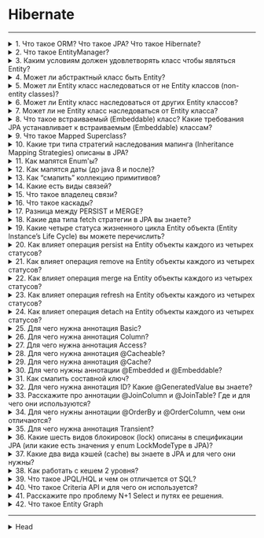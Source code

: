 
# Hibernate 

---

<details>
        <summary>1. Что такое ORM? Что такое JPA? Что такое Hibernate?</summary>

## Что такое ORM? Что такое JPA? Что такое Hibernate?

---

```text
***** из методички *****
```
---
</details>



<details>
        <summary>2. Что такое EntityManager?</summary>

## Что такое EntityManager?

---

```text
***** из методички *****
```
---
</details>



<details>
        <summary>3. Каким условиям должен удовлетворять класс чтобы являться Entity?</summary>

## Каким условиям должен удовлетворять класс чтобы являться Entity?

---

```text
***** из методички *****
```
---
</details>



<details>
        <summary>4. Может ли абстрактный класс быть Entity?</summary>

## Может ли абстрактный класс быть Entity?

---

```text
***** из методички *****
```
---
</details>



<details>
        <summary>5. Может ли Entity класс наследоваться от не Entity классов (non-entity classes)?</summary>

## Может ли Entity класс наследоваться от не Entity классов (non-entity classes)?

---

```text
***** из методички *****
```
---
</details>



<details>
        <summary>6. Может ли Entity класс наследоваться от других Entity классов?</summary>

## Может ли Entity класс наследоваться от других Entity классов?

---

```text
***** из методички *****
```
---
</details>



<details>
        <summary>7. Может ли не Entity класс наследоваться от Entity класса?</summary>

## Может ли не Entity класс наследоваться от Entity класса?

---

```text
***** из методички *****
```
---
</details>



<details>
        <summary>8. Что такое встраиваемый (Embeddable) класс? Какие требования JPA устанавливает к встраиваемым (Embeddable) классам?</summary>

## Что такое встраиваемый (Embeddable) класс? Какие требования JPA устанавливает к встраиваемым (Embeddable) классам?

---

```text
***** из методички *****
```
---
</details>



<details>
        <summary>9. Что такое Mapped Superclass?</summary>

## Что такое Mapped Superclass?

---

```text
***** из методички *****
```
---
</details>



<details>
        <summary>10. Какие три типа стратегий наследования мапинга (Inheritance Mapping Strategies) описаны в JPA?</summary>

## Какие три типа стратегий наследования мапинга (Inheritance Mapping Strategies) описаны в JPA?

---

```text
***** из методички *****
```
---
</details>



<details>
        <summary>11. Как мапятся Enum'ы?</summary>

## Как мапятся Enum'ы?

---

```text
***** из методички *****
```
---
</details>



<details>
        <summary>12. Как мапятся даты (до java 8 и после)?</summary>

## Как мапятся даты (до java 8 и после)?

---

```text
***** из методички *****
```
---
</details>



<details>
        <summary>13. Как “смапить” коллекцию примитивов?</summary>

## Как “смапить” коллекцию примитивов?

---

```text
***** из методички *****
```
---
</details>



<details>
        <summary>14. Какие есть виды связей?</summary>

## Какие есть виды связей?

---

```text
***** из методички *****
```
---
</details>



<details>
        <summary>15. Что такое владелец связи?</summary>

## Что такое владелец связи?

---

```text
***** из методички *****
```
---
</details>



<details>
        <summary>16. Что такое каскады?</summary>

## Что такое каскады?

---

```text
***** из методички *****
```
---
</details>



<details>
        <summary>17. Разница между PERSIST и MERGE?</summary>

## Разница между PERSIST и MERGE?

---

```text
***** из методички *****
```
---
</details>



<details>
        <summary>18. Какие два типа fetch стратегии в JPA вы знаете?</summary>

## Какие два типа fetch стратегии в JPA вы знаете?

---

```text
***** из методички *****
```
---
</details>



<details>
        <summary>19. Какие четыре статуса жизненного цикла Entity объекта (Entity Instance’s Life Cycle) вы можете перечислить?</summary>

## Какие четыре статуса жизненного цикла Entity объекта (Entity Instance’s Life Cycle) вы можете перечислить?

---

```text
***** из методички *****
```
---
</details>



<details>
        <summary>20. Как влияет операция persist на Entity объекты каждого из четырех статусов?</summary>

## Как влияет операция persist на Entity объекты каждого из четырех статусов?

---

```text
***** из методички *****
```
---
</details>



<details>
        <summary>21. Как влияет операция remove на Entity объекты каждого из четырех статусов?</summary>

## Как влияет операция remove на Entity объекты каждого из четырех статусов?

---

```text
***** из методички *****
```
---
</details>



<details>
        <summary>22. Как влияет операция merge на Entity объекты каждого из четырех статусов?</summary>

## Как влияет операция merge на Entity объекты каждого из четырех статусов?

---

```text
***** из методички *****
```
---
</details>



<details>
        <summary>23. Как влияет операция refresh на Entity объекты каждого из четырех статусов?</summary>

## Как влияет операция refresh на Entity объекты каждого из четырех статусов?

---

```text
***** из методички *****
```
---
</details>



<details>
        <summary>24. Как влияет операция detach на Entity объекты каждого из четырех статусов?</summary>

## Как влияет операция detach на Entity объекты каждого из четырех статусов?

---

```text
***** из методички *****
```
---
</details>



<details>
        <summary>25. Для чего нужна аннотация Basic?</summary>

## Для чего нужна аннотация Basic?

---

```text
***** из методички *****
```
---
</details>



<details>
        <summary>26. Для чего нужна аннотация Column?</summary>

## Для чего нужна аннотация Column?

---

```text
***** из методички *****
```
---
</details>



<details>
        <summary>27. Для чего нужна аннотация Access?</summary>

## Для чего нужна аннотация Access?

---

```text
***** из методички *****
```
---
</details>



<details>
        <summary>28. Для чего нужна аннотация @Cacheable?</summary>

## Для чего нужна аннотация @Cacheable?

---

```text
***** из методички *****
```
---
</details>



<details>
        <summary>29. Для чего нужна аннотация @Cache?</summary>

## Для чего нужна аннотация @Cache?

---

```text
***** из методички *****
```
---
</details>



<details>
        <summary>30. Для чего нужны аннотации @Embedded и @Embeddable?</summary>

## Для чего нужны аннотации @Embedded и @Embeddable?

---

```text
***** из методички *****
```
---
</details>



<details>
        <summary>31. Как смапить составной ключ?</summary>

## Как смапить составной ключ?

---

```text
***** из методички *****
```
---
</details>



<details>
        <summary>32. Для чего нужна аннотация ID? Какие @GeneratedValue вы знаете?</summary>

## Для чего нужна аннотация ID? Какие @GeneratedValue вы знаете?

---

```text
***** из методички *****
```
---
</details>



<details>
        <summary>33. Расскажите про аннотации @JoinColumn и @JoinTable? Где и для чего они используются?</summary>

## Расскажите про аннотации @JoinColumn и @JoinTable? Где и для чего они используются?

---

```text
***** из методички *****
```
---
</details>



<details>
        <summary>34. Для чего нужны аннотации @OrderBy и @OrderColumn, чем они отличаются?</summary>

## Для чего нужны аннотации @OrderBy и @OrderColumn, чем они отличаются?

---

```text
***** из методички *****
```
---
</details>



<details>
        <summary>35. Для чего нужна аннотация Transient?</summary>

## Для чего нужна аннотация Transient?

---

```text
***** из методички *****
```
---
</details>



<details>
        <summary>36. Какие шесть видов блокировок (lock) описаны в спецификации JPA (или какие есть значения у enum LockModeType в JPA)?</summary>

## Какие шесть видов блокировок (lock) описаны в спецификации JPA (или какие есть значения у enum LockModeType в JPA)?

---

```text
***** из методички *****
```
---
</details>



<details>
        <summary>37. Какие два вида кэшей (cache) вы знаете в JPA и для чего они нужны?</summary>

## Какие два вида кэшей (cache) вы знаете в JPA и для чего они нужны?

---

```text
***** из методички *****
```
---
</details>



<details>
        <summary>38. Как работать с кешем 2 уровня?</summary>

## Как работать с кешем 2 уровня?

---

```text
***** из методички *****
```
---
</details>



<details>
        <summary>39. Что такое JPQL/HQL и чем он отличается от SQL?</summary>

## Что такое JPQL/HQL и чем он отличается от SQL?

---

```text
***** из методички *****
```
---
</details>



<details>
        <summary>40. Что такое Criteria API и для чего он используется?</summary>

## Что такое Criteria API и для чего он используется?

---

```text
***** из методички *****
```
---
</details>



<details>
        <summary>41. Расскажите про проблему N+1 Select и путях ее решения.</summary>

## Расскажите про проблему N+1 Select и путях ее решения.

---

```text
***** из методички *****
```
---
</details>



<details>
        <summary>42. Что такое Entity Graph</summary>

## Что такое Entity Graph

---

```text
***** из методички *****
```
---
</details>



---

<details>
        <summary>Head</summary>

---

```text
***** из методички *****
```
---
</details>